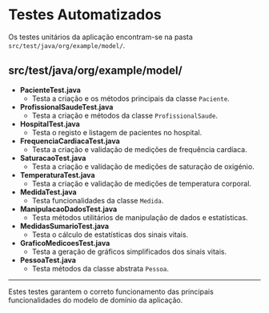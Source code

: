 # Testes Automatizados

Os testes unitários da aplicação encontram-se na pasta `src/test/java/org/example/model/`.

## src/test/java/org/example/model/

- **PacienteTest.java**
  - Testa a criação e os métodos principais da classe `Paciente`.
- **ProfissionalSaudeTest.java**
  - Testa a criação e métodos da classe `ProfissionalSaude`.
- **HospitalTest.java**
  - Testa o registo e listagem de pacientes no hospital.
- **FrequenciaCardiacaTest.java**
  - Testa a criação e validação de medições de frequência cardíaca.
- **SaturacaoTest.java**
  - Testa a criação e validação de medições de saturação de oxigénio.
- **TemperaturaTest.java**
  - Testa a criação e validação de medições de temperatura corporal.
- **MedidaTest.java**
  - Testa funcionalidades da classe `Medida`.
- **ManipulacaoDadosTest.java**
  - Testa métodos utilitários de manipulação de dados e estatísticas.
- **MedidasSumarioTest.java**
  - Testa o cálculo de estatísticas dos sinais vitais.
- **GraficoMedicoesTest.java**
  - Testa a geração de gráficos simplificados dos sinais vitais.
- **PessoaTest.java**
  - Testa métodos da classe abstrata `Pessoa`.

---

Estes testes garantem o correto funcionamento das principais funcionalidades do modelo de domínio da aplicação.
